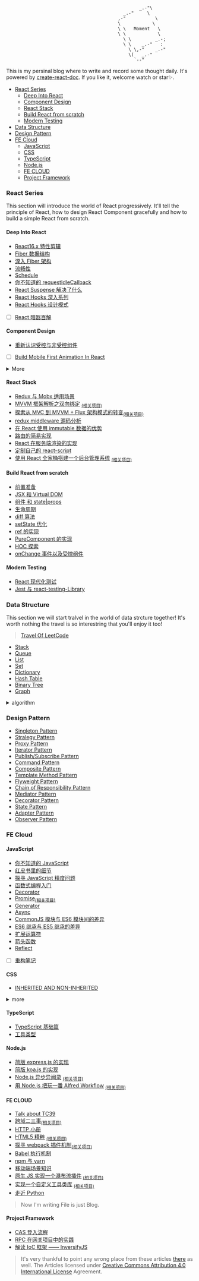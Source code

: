                                                       _.-"\
                                                _.-"     \
                                              ,-"           \
                                              \            \
                                              \ \   Moment   \
                                              \ \            \
                                                \ \         _.-;
                                                \ \    _.-"   :
                                                  \ \,-"    _.-"
                                                  \(   _.-"
                                                    `--"


This is my persinal blog where to write and record some thought daily. It's powered by [create-react-doc](https://github.com/MuYunyun/create-react-doc). If you like it, welcome watch or star✨.

- [React Series](#react-series)
  - [Deep Into React](#deep-into-react)
  - [Component Design](#component-design)
  - [React Stack](#react-stack)
  - [Build React from scratch](#build-react-from-scratch)
  - [Modern Testing](#modern-testing)
- [Data Structure](#data-structure)
- [Design Pattern](#design-pattern)
- [FE Cloud](#fe-cloud)
  - [JavaScript](#javascript)
  - [CSS](#css)
  - [TypeScript](#typescript)
  - [Node.js](#nodejs)
  - [FE CLOUD](#fe-cloud-1)
  - [Project Framework](#project-framework)

### React Series

This section will introduce the world of React progressively. It'll tell the principle of React, how to design React Component gracefully and how to build a simple React from scratch.

#### Deep Into React

* [React16.x 特性剪辑](https://github.com/MuYunyun/blog/blob/master/React/React16.x特性剪辑.md)
* [Fiber 数据结构](https://github.com/MuYunyun/blog/blob/master/React/Fiber数据结构.md)
* [深入 Fiber 架构](https://github.com/MuYunyun/blog/blob/master/React/深入Fiber架构.md)
* [流畅性](https://github.com/MuYunyun/blog/blob/master/React/流畅性.md)
* [Schedule](https://github.com/MuYunyun/blog/blob/master/React/schedule.md)
* [你不知道的 requestIdleCallback](https://github.com/MuYunyun/blog/blob/master/React/你不知道的requestIdleCallback.md)
* [React Suspense 解决了什么](https://github.com/MuYunyun/blog/blob/master/React/suspense解决了什么.md)
* [React Hooks 深入系列](https://github.com/MuYunyun/blog/blob/master/React/React_Hooks深入系列.md)
* [React Hooks 设计模式](https://github.com/MuYunyun/blog/blob/master/React/React_Hooks设计模式.md)

- [ ] [React 暗器百解](https://github.com/MuYunyun/blog/blob/master/React/React暗器百解.md)

#### Component Design

* [重新认识受控与非受控组件](https://github.com/MuYunyun/blog/blob/master/React/Component_Design/重新认识受控与非受控组件.md)

- [ ] [Build Mobile First Animation In React](https://github.com/MuYunyun/blog/blob/master/React/Component_Design/build_mobile_first_animation.md)

<details>
  <summary>More</summary>

* [Button](https://github.com/MuYunyun/blog/blob/master/React/Component_Design/Button.md)
* [Icon](https://github.com/MuYunyun/blog/blob/master/React/Component_Design/Icon.md)
* [Menu](https://github.com/MuYunyun/blog/blob/master/React/Component_Design/Menu.md)
* [Keyboard](https://github.com/MuYunyun/blog/blob/master/React/Component_Design/Keyboard.md)
* [Carousel](https://github.com/MuYunyun/blog/blob/master/React/Component_Design/swipe.md)
* [Tabs](https://github.com/MuYunyun/blog/blob/master/React/Component_Design/Tabs.md)
* [Affix](https://github.com/MuYunyun/blog/blob/master/React/Component_Design/Affix.md)
* [AddressPicker](https://github.com/MuYunyun/blog/blob/master/React/Component_Design/AddressPicker.md)
* [CheckBox](https://github.com/MuYunyun/blog/blob/master/React/Component_Design/CheckBox.md)
* [Form](https://github.com/MuYunyun/blog/blob/master/React/Component_Design/Form.md), [oneForm](https://github.com/MuYunyun/oneForm/issues/1)
* [SearchBar](https://github.com/MuYunyun/blog/blob/master/React/Component_Design/SearchBar.md)
* [Modal](https://github.com/MuYunyun/blog/blob/master/React/Component_Design/modal.md)
* [TextArea](https://github.com/MuYunyun/blog/blob/master/React/Component_Design/TextArea.md)
* [主题色替换方案](https://github.com/MuYunyun/blog/blob/master/React/Component_Design/主题色替换方案.md)
* [移动端组件测试指北](https://github.com/MuYunyun/blog/blob/master/React/Component_Design/移动端组件测试指北.md)

- [ ] [组件设计实践](https://github.com/MuYunyun/blog/blob/master/React/Component_Design/组件开发实践.md)

</details>

#### React Stack

* [Redux 与 Mobx 适用场景](https://github.com/MuYunyun/blog/blob/master/React/相关技术栈/Redux与Mobx适用场景.md)
* [MVVM 框架解析之双向绑定](https://github.com/MuYunyun/fe_cloud/issues/11) <sub>[(相关项目)](https://github.com/MuYunyun/mvvm)
* [探索从 MVC 到 MVVM + Flux 架构模式的转变](https://github.com/MuYunyun/blog/issues/14)<sub>[(相关项目)](https://github.com/MuYunyun/stateManage)
* [redux middleware 源码分析](https://github.com/MuYunyun/blog/issues/15)
* [在 React 使用 immutable 数据的优势](https://github.com/MuYunyun/blog/blob/master/React/在react使用immutable数据的优势.md)
* [路由的简易实现](https://github.com/MuYunyun/blog/blob/master/React/router的简易实现.md)
* [React 在服务端渲染的实现](https://github.com/MuYunyun/blog/issues/4)
* [定制自己的 react-script](https://github.com/MuYunyun/blog/blob/master/React/定制自己的react-script.md)
* [使用 React 全家桶搭建一个后台管理系统](https://github.com/MuYunyun/blog/issues/3)
<sub>[(相关项目)](https://github.com/MuYunyun/reactSPA)

#### Build React from scratch

* [前置准备](https://github.com/MuYunyun/blog/blob/master/React/从0到1实现React/0.前置准备.md)
* [JSX 和 Virtual DOM](https://github.com/MuYunyun/blog/blob/master/React/从0到1实现React/1.JSX和虚拟DOM.md)
* [组件 和 state|props](https://github.com/MuYunyun/blog/blob/master/React/从0到1实现React/2.组件和state|props.md)
* [生命周期](https://github.com/MuYunyun/blog/blob/master/React/从0到1实现React/3.生命周期.md)
* [diff 算法](https://github.com/MuYunyun/blog/blob/master/React/从0到1实现React/4.diff算法.md)
* [setState 优化](https://github.com/MuYunyun/blog/blob/master/React/从0到1实现React/5.setState.md)
* [ref 的实现](https://github.com/MuYunyun/blog/blob/master/React/从0到1实现React/6.ref.md)
* [PureComponent 的实现](https://github.com/MuYunyun/blog/blob/master/React/从0到1实现React/7.PureComponent.md)
* [HOC 探索](https://github.com/MuYunyun/blog/blob/master/React/从0到1实现React/8.HOC探索.md)
* [onChange 事件以及受控组件](https://github.com/MuYunyun/blog/blob/master/React/从0到1实现React/9.onChange事件以及受控组件.md)

#### Modern Testing

* [React 现代化测试](https://github.com/MuYunyun/blog/blob/master/React/测试/React现代化测试.md)
* [Jest 与 react-testing-Library](https://github.com/MuYunyun/blog/blob/master/React/测试/Jest与ReactTestingLibrary.md)

### Data Structure

This section we will start tralvel in the world of data strcture together! It's worth nothing the travel is so interestring that you'll enjoy it too!

> [Travel Of LeetCode](https://github.com/MuYunyun/blog/blob/master/LeetCode/README.md)

* [Stack](https://github.com/MuYunyun/blog/blob/master/Algorithm/data_structure/stack.md)
* [Queue](https://github.com/MuYunyun/blog/blob/master/Algorithm/data_structure/queue.md)
* [List](https://github.com/MuYunyun/blog/blob/master/Algorithm/data_structure/list.md)
* [Set](https://github.com/MuYunyun/blog/blob/master/Algorithm/data_structure/set.md)
* [Dictionary](https://github.com/MuYunyun/blog/blob/master/Algorithm/data_structure/.md)
* [Hash Table](https://github.com/MuYunyun/blog/blob/master/Algorithm/data_structure/hash_table.md)
* [Binary Tree](https://github.com/MuYunyun/blog/blob/master/Algorithm/data_structure/binary_tree.md)
* [Graph](https://github.com/MuYunyun/blog/blob/master/Algorithm/data_structure/graph.md)

<details>
  <summary>algorithm</summary>

* [Algorithm And Complexy](https://github.com/MuYunyun/blog/blob/master/Algorithm/algorithm/complexy.md)
* [Recursive](https://github.com/MuYunyun/blog/blob/master/Algorithm/algorithm/recursive.md)
* [Binary Search](https://github.com/MuYunyun/blog/blob/master/Algorithm/algorithm/binary_search.md)
* [Greedy Algorithm](https://github.com/MuYunyun/blog/blob/master/Algorithm/algorithm/greedy.md)
* [Dynamic Programming](https://github.com/MuYunyun/blog/blob/master/Algorithm/algorithm/dynamic_programming.md)

**Sort Algorithm**

* [Selection Sort](https://github.com/MuYunyun/blog/blob/master/Algorithm/algorithm/sort/selection_sort.md)
* [Quick Sort](https://github.com/MuYunyun/blog/blob/master/Algorithm/algorithm/sort/quick_sort.md)
* [Merge Sort](https://github.com/MuYunyun/blog/blob/master/Algorithm/algorithm/sort/merge_sort.md)
* [Heap Sort](https://github.com/MuYunyun/blog/blob/master/Algorithm/algorithm/sort/heap_sort.md)

算法是一种思想! 以排序算法为例, 最常见的是在数组中使用排序算法, 但是相同的思想也能用于数组对象, 甚至链表中, 比如链表中实现排序的两道题。

1. [147.Insertion Sort List](https://github.com/MuYunyun/blog/blob/master/BasicSkill/LeetCode/147.Insertion_Sort_List/README.md): insert sort in list;
2. [148.Sort List](https://github.com/MuYunyun/blog/blob/master/BasicSkill/LeetCode/148.Sort_List/README.md): merge sort in list;

</details>

### Design Pattern

* [Singleton Pattern](https://github.com/MuYunyun/blog/blob/master/BasicSkill/设计模式/单例模式.md)
* [Stralegy Pattern](https://github.com/MuYunyun/blog/blob/master/BasicSkill/设计模式/策略模式.md)
* [Proxy Pattern](https://github.com/MuYunyun/blog/blob/master/BasicSkill/设计模式/代理模式.md)
* [Iterator Pattern](https://github.com/MuYunyun/blog/blob/master/BasicSkill/设计模式/迭代器模式.md)
* [Publish/Subscribe Pattern](https://github.com/MuYunyun/blog/blob/master/BasicSkill/设计模式/发布订阅模式.md)
* [Command Pattern](https://github.com/MuYunyun/blog/blob/master/BasicSkill/设计模式/命令模式.md)
* [Composite Pattern](https://github.com/MuYunyun/blog/blob/master/BasicSkill/设计模式/组合模式.md)
* [Template Method Pattern](https://github.com/MuYunyun/blog/blob/master/BasicSkill/设计模式/模板方法模式.md)
* [Flyweight Pattern](https://github.com/MuYunyun/blog/blob/master/BasicSkill/设计模式/享元模式.md)
* [Chain of Responsibility Pattern](https://github.com/MuYunyun/blog/blob/master/BasicSkill/设计模式/职责链模式.md)
* [Mediator Pattern](https://github.com/MuYunyun/blog/blob/master/BasicSkill/设计模式/中介者模式.md)
* [Decorator Pattern](https://github.com/MuYunyun/blog/blob/master/BasicSkill/设计模式/装饰者模式.md)
* [State Pattern](https://github.com/MuYunyun/blog/blob/master/BasicSkill/设计模式/状态模式.md)
* [Adapter Pattern](https://github.com/MuYunyun/blog/blob/master/BasicSkill/设计模式/适配者模式.md)
* [Observer Pattern](https://github.com/MuYunyun/blog/blob/master/BasicSkill/设计模式/观察者模式.md)

### FE Cloud

#### JavaScript

* [你不知道的 JavaScript](https://github.com/MuYunyun/blog/issues/2)
* [红皮书里的细节](https://github.com/MuYunyun/blog/blob/master/BasicSkill/basis/二刷高程.md)
* [探寻 JavaScript 精度问题](https://github.com/MuYunyun/blog/blob/master/BasicSkill/basis/探寻JavaScript精度问题.md)
* [函数式编程入门](https://github.com/MuYunyun/blog/blob/master/BasicSkill/编程范式/函数式编程入门.md)
* [Decorator](https://github.com/MuYunyun/blog/blob/master/BasicSkill/readES6/装饰器.md)
* [Promise](https://github.com/MuYunyun/blog/blob/master/BasicSkill/readES6/Promise.md)<sub>[(相关项目)](https://github.com/MuYunyun/repromise)
* [Generator](https://github.com/MuYunyun/blog/blob/master/BasicSkill/readES6/Generator.md)
* [Async](https://github.com/MuYunyun/blog/blob/master/BasicSkill/readES6/Async.md)
* [CommonJS 模块与 ES6 模块间的差异](https://github.com/MuYunyun/blog/blob/master/BasicSkill/readES6/模块.md)
* [ES6 继承与 ES5 继承的差异](https://github.com/MuYunyun/blog/blob/master/BasicSkill/readES6/继承.md)
* [扩展运算符](https://github.com/MuYunyun/blog/blob/master/BasicSkill/readES6/扩展运算符.md)
* [箭头函数](https://github.com/MuYunyun/blog/blob/master/BasicSkill/readES6/箭头函数.md)
* [Reflect](https://github.com/MuYunyun/blog/blob/master/BasicSkill/readES6/Reflect.md)

- [ ] [重构笔记](https://github.com/MuYunyun/blog/blob/master/BasicSkill/效率篇/重构改善既有代码的设计.md)

#### CSS

* [INHERITED AND NON-INHERITED](https://github.com/MuYunyun/blog/blob/master/BasicSkill/css/INHERITED_AND_NON-INHERITED.md)

<details>
  <summary>more</summary>

* [水平布局解决方案](https://github.com/MuYunyun/blog/blob/master/BasicSkill/basis/水平布局解决方案.md)
* [聊聊 BFC](https://github.com/MuYunyun/blog/blob/master/BasicSkill/css/聊聊BFC.md)

- [ ] [过渡与动画](https://github.com/MuYunyun/blog/blob/master/BasicSkill/css/css小书/过渡与动画.md)

</details>

#### TypeScript

* [TypeScript 基础篇](https://github.com/MuYunyun/blog/blob/master/BasicSkill/typescript/TypeScript基础篇.md)
* [工具类型](https://github.com/MuYunyun/blog/blob/master/BasicSkill/typescript/Utility_Types.md)

#### Node.js

* [简版 express.js 的实现](https://github.com/MuYunyun/blog/blob/master/BasicSkill/node/%E7%AE%80%E7%89%88%20express.js%20%E7%9A%84%E5%AE%9E%E7%8E%B0.md)
* [简版 koa.js 的实现](https://github.com/MuYunyun/blog/blob/master/BasicSkill/node/%E7%AE%80%E7%89%88%20koa%20%E7%9A%84%E5%AE%9E%E7%8E%B0.md)
* [Node.js 异步异闻录](https://github.com/MuYunyun/blog/issues/7)
<sub>[(相关项目)](https://github.com/MuYunyun/demos-of-node.js)
* [用 Node.js 把玩一番 Alfred Workflow](https://github.com/MuYunyun/blog/issues/6) <sub>[(相关项目)](https://github.com/MuYunyun/commonSearch)

#### FE CLOUD

* [Talk about TC39](https://github.com/MuYunyun/blog/blob/master/BasicSkill/fe_cloud/tc39.md)
* [跨域二三事](https://github.com/MuYunyun/blog/issues/13)<sub>[(相关项目)](https://github.com/MuYunyun/cross-domain)
* [HTTP 小册](https://github.com/MuYunyun/blog/blob/master/BasicSkill/http/http.md)
* [HTML5 精粹](https://github.com/MuYunyun/blog/blob/master/BasicSkill/basis/HTML5精粹.md)
<sub>[(相关项目)](https://github.com/MuYunyun/TypeScript)
* [探寻 webpack 插件机制](https://github.com/MuYunyun/blog/blob/master/BasicSkill/fe_cloud/探寻webpack插件机制.md)<sub>[(相关项目)](https://github.com/MuYunyun/analyze-webpack-plugin)
* [Babel 执行机制](https://github.com/MuYunyun/blog/blob/master/BasicSkill/fe_cloud/babel执行机制.md)
* [npm 与 yarn](https://github.com/MuYunyun/blog/blob/master/BasicSkill/fe_cloud/npm和yarn的区别.md)
* [移动端场景知识](https://github.com/MuYunyun/blog/blob/master/BasicSkill/basis/移动端场景知识.md)
* [原生 JS 实现一个瀑布流插件](https://github.com/MuYunyun/fe_cloud/issues/12) <sub>[(相关项目)](https://github.com/MuYunyun/waterfall)
* [实现一个自定义工具类库](https://github.com/MuYunyun/blog/issues/9) <sub>[(相关项目)](https://github.com/MuYunyun/diana)
* [走近 Python](https://github.com/MuYunyun/blog/issues/8)

> Now I'm writing File is just Blog.

#### Project Framework

* [CAS 登入流程](https://github.com/MuYunyun/blog/blob/master/BasicSkill/project_framework/CAS登入流程.md)
* [RPC 在网关项目中的实践](https://github.com/MuYunyun/blog/blob/master/BasicSkill/project_framework/RPC在点我达网关的实践一.md)
* [解读 IoC 框架 —— InversifyJS](https://github.com/MuYunyun/blog/blob/master/BasicSkill/project_framework/解读IoC框架InversifyJS.md)

> It's very thankful to point any wrong place from these articles [there](https://github.com/MuYunyun/blog/issues/new) as well. The Articles licensed under [Creative Commons Attribution 4.0 International License](https://creativecommons.org/licenses/by/4.0/deed.en) Agreement.